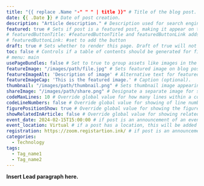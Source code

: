 ```yaml
---
title: "{{ replace .Name "-" " " | title }}" # Title of the blog post.
date: {{ .Date }} # Date of post creation.
description: "Article description." # Description used for search engine.
featured: true # Sets if post is a featured post, making it appear on the sidebar. A featured post won't be listed on the sidebar if it's the current page
# featuredButtonTitle: #featuredButtonTitle and featuredButtonLink adds a button next to a featured Post, both must be 
# featuredButtonLink: #set to add the button
draft: true # Sets whether to render this page. Draft of true will not be rendered.
toc: false # Controls if a table of contents should be generated for first-level links automatically.
# menu: main
usePageBundles: false # Set to true to group assets like images in the same folder as this post.
featureImage: "/images/path/file.jpg" # Sets featured image on blog post.
featureImageAlt: 'Description of image' # Alternative text for featured image.
featureImageCap: 'This is the featured image.' # Caption (optional).
thumbnail: "/images/path/thumbnail.png" # Sets thumbnail image appearing inside card on homepage.
shareImage: "/images/path/share.png" # Designate a separate image for social media sharing.
codeMaxLines: 10 # Override global value for how many lines within a code block before auto-collapsing.
codeLineNumbers: false # Override global value for showing of line numbers within code block.
figurePositionShow: true # Override global value for showing the figure label.
showRelatedInArticle: false # Override global value for showing related posts in this series at the end of the content.
event_date: 2024-02-15T15:00:00 # if post is an announcement of an event/meetup, the date and time of the event
event_location: Virtual # if a post has a location, this will be added to the event date in the header of a post (e.g. "... at 9:00 am ET in Boston, MA")
registration: https://zoom.registartion.ink/ # if post is an announcement of a meetup or another event with registration, the link to register. It will show up on the top of the post.
categories:
  - Technology
tags:
  - Tag_name1
  - Tag_name2
---
```


**Insert Lead paragraph here.**
